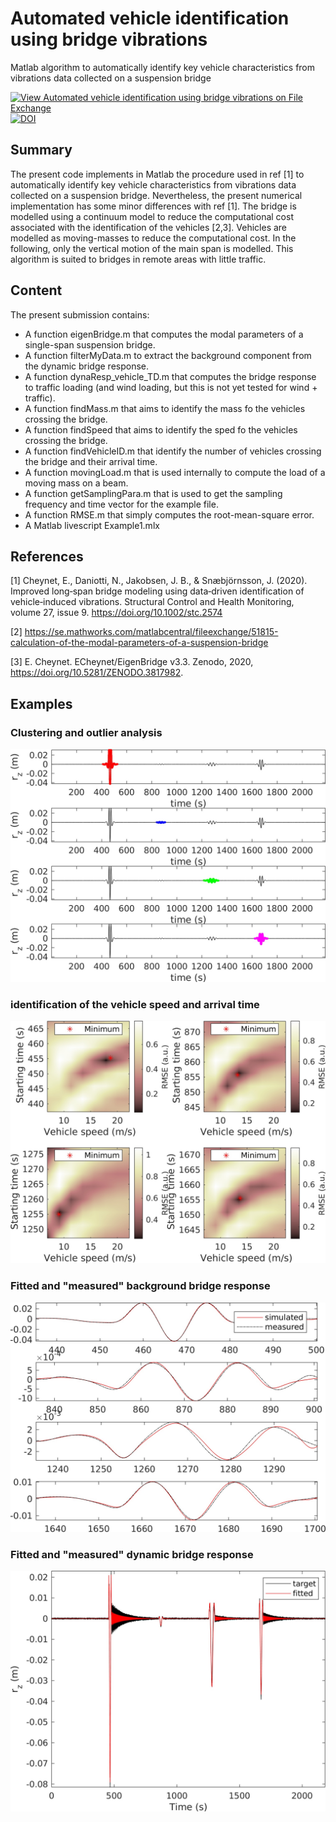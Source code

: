 # Automated vehicle identification using bridge vibrations
Matlab algorithm to automatically identify key vehicle characteristics from vibrations data collected on a suspension bridge

[![View Automated vehicle identification using bridge vibrations on File Exchange](https://www.mathworks.com/matlabcentral/images/matlab-file-exchange.svg)](https://se.mathworks.com/matlabcentral/fileexchange/78850-automated-vehicle-identification-using-bridge-vibrations)
[![DOI](https://zenodo.org/badge/DOI/10.5281/zenodo.3971738.svg)](https://doi.org/10.5281/zenodo.3971738)

## Summary

The present code implements in Matlab the procedure used in ref [1] to automatically identify key vehicle characteristics from vibrations data collected on a suspension bridge. Nevertheless, the present numerical implementation has some minor differences with ref [1]. The bridge is modelled using a continuum model to reduce the computational cost associated with the identification of the vehicles [2,3]. Vehicles are modelled as moving-masses to reduce the computational cost. In the following, only the vertical motion of the main span is modelled. This algorithm is suited to bridges in remote areas with little traffic.



 
## Content
The present submission contains:
  - A function eigenBridge.m that computes the modal parameters of a single-span suspension bridge.
  - A function filterMyData.m to extract the background component from the dynamic bridge response.
  - A function dynaResp_vehicle_TD.m that computes the bridge response to traffic loading (and wind loading, but this is not yet tested for wind + traffic).
  - A function findMass.m that aims to identify the mass fo the vehicles crossing the bridge.
  - A function findSpeed that aims to identify the sped fo the vehicles crossing the bridge.
  - A function findVehicleID.m that identify the number of vehicles crossing the bridge and their arrival time.
  - A function movingLoad.m that is used internally to compute the load of a moving mass on a beam.
  - A function getSamplingPara.m that is used to get the sampling frequency and time vector for the example file.
  - A function RMSE.m that simply computes the root-mean-square error.
  - A Matlab livescript Example1.mlx 
  
## References
[1] Cheynet, E., Daniotti, N., Jakobsen,  J. B., & Snæbjörnsson, J. (2020). Improved long‐span bridge modeling using data‐driven identification of vehicle‐induced vibrations. Structural Control and Health Monitoring, volume 27, issue 9.  https://doi.org/10.1002/stc.2574

[2]  https://se.mathworks.com/matlabcentral/fileexchange/51815-calculation-of-the-modal-parameters-of-a-suspension-bridge

[3]  E.  Cheynet. ECheynet/EigenBridge v3.3. Zenodo, 2020,  https://doi.org/10.5281/ZENODO.3817982.

## Examples

###  Clustering and outlier analysis
![Clustering and outlier analysis](Fig2.jpg)

### identification of the vehicle speed and arrival time

![Simultaneous identification of the vehicle speed and arrival time](Fig3.jpg)

### Fitted and "measured" background bridge response

![Fitted and "measured" background bridge response to the passage of vehicle](Fig4.jpg)

### Fitted and "measured" dynamic bridge response

![Fitted and "measured" dynamic bridge response](Fig5.jpg)

